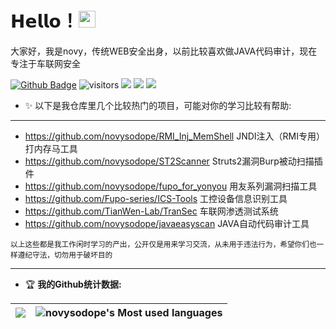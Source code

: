 # 𝗛𝗲𝗹𝗹𝗼！<img src="https://user-images.githubusercontent.com/5679180/79618120-0daffb80-80be-11ea-819e-d2b0fa904d07.gif" width="27px"> 

大家好，我是novy，传统WEB安全出身，以前比较喜欢做JAVA代码审计，现在专注于车联网安全

[![Github Badge](https://img.shields.io/badge/-Github-232323?style=flat-square&logo=Github&logoColor=white&link=https://github.com/novysodope)](https://github.com/novysodope)
![visitors](https://visitor-badge.laobi.icu/badge?page_id=novysodope)
[![](https://img.shields.io/badge/%E5%85%AC%E4%BC%97%E5%8F%B7-白帽100安全攻防实验室-71f9fe?logo=WeChat)](https://www.whitecap100.org)
[![](https://img.shields.io/badge/Blog-novysodope.github.io-FFB90F?logo=icon)](https://novysodope.github.io)
[![](https://img.shields.io/github/followers/novysodope?label=follow%20me&style=social)](https://github.com/novysodope/)

- ✨ 以下是我仓库里几个比较热门的项目，可能对你的学习比较有帮助:
<hr/>

- https://github.com/novysodope/RMI_Inj_MemShell JNDI注入（RMI专用）打内存马工具
- https://github.com/novysodope/ST2Scanner Struts2漏洞Burp被动扫描插件
- https://github.com/novysodope/fupo_for_yonyou 用友系列漏洞扫描工具
- https://github.com/Fupo-series/ICS-Tools 工控设备信息识别工具
- https://github.com/TianWen-Lab/TranSec 车联网渗透测试系统
- https://github.com/novysodope/javaeasyscan JAVA自动代码审计工具

<small>以上这些都是我工作闲时学习的产出，公开仅是用来学习交流，从未用于违法行为，希望你们也一样遵纪守法，切勿用于破坏目的</small>

<hr/>


- 🏆 **我的Github统计数据:**

|![](https://github-readme-stats.vercel.app/api?username=novysodope)|![novysodope's Most used languages](https://github-readme-stats.vercel.app/api/top-langs/?username=novysodope&layout=compact&hide_border=true&langs_count=10)|
|-|-|

